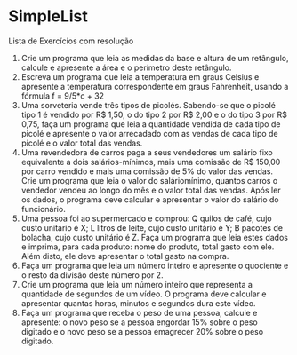 # SimpleList
Lista de Exercícios com resolução

1. Crie um programa que leia as medidas da base e altura de um retângulo, calcule e apresente a área e o perímetro deste retângulo.
2. Escreva um programa que leia a temperatura em graus Celsius e apresente a temperatura correspondente em graus Fahrenheit, usando a fórmula f = 9/5*c + 32 
3. Uma sorveteria vende três tipos de picolés. Sabendo-se que o picolé tipo 1 é vendido por R$ 1,50, o do tipo 2 por R$ 2,00 e o do tipo 3 por R$ 0,75, faça um programa que leia a quantidade vendida de cada tipo de picolé e apresente o valor arrecadado com as vendas de cada tipo de picolé e o valor total das vendas.
4. Uma revendedora de carros paga a seus vendedores um salário fixo equivalente a dois salários-mínimos, mais uma comissão de R$ 150,00 por carro vendido e mais uma comissão de 5% do valor das vendas. Crie um programa que leia o valor do saláriomínimo, quantos carros o vendedor vendeu ao longo do mês e o valor total das vendas. Após ler os dados, o programa deve calcular e apresentar o valor do salário do funcionário.
5. Uma pessoa foi ao supermercado e comprou: Q quilos de café, cujo custo unitário é X; L litros de leite, cujo custo unitário é Y; B pacotes de bolacha, cujo custo unitário é Z. Faça um programa que leia estes dados e imprima, para cada produto: nome do produto, total gasto com ele. Além disto, ele deve apresentar o total gasto na compra.
6. Faça um programa que leia um número inteiro e apresente o quociente e o resto da divisão deste número por 2.
7. Crie um programa que leia um número inteiro que representa a quantidade de segundos de um vídeo. O programa deve calcular e apresentar quantas horas, minutos e segundos dura este vídeo.
8. Faça um programa que receba o peso de uma pessoa, calcule e apresente: o novo peso se a pessoa engordar 15% sobre o peso digitado e o novo peso se a pessoa emagrecer 20% sobre o peso digitado.
